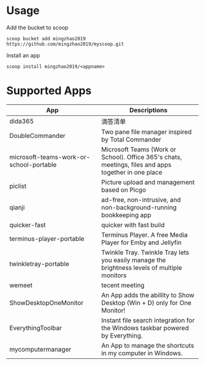 # Usage
Add the bucket to scoop

`scoop bucket add mingzhao2019 https://github.com/mingzhao2019/myscoop.git`

Install an app

`scoop install mingzhao2019/<appname>`


# Supported Apps

| App                                    | Descriptions                                                                                        |
|----------------------------------------|-----------------------------------------------------------------------------------------------------|
|dida365                                 |滴答清单                                                                                              |
|DoubleCommander     |Two pane file manager inspired by Total Commander              |
|microsoft-teams-work-or-school-portable | Microsoft Teams (Work or School). Office 365's chats, meetings, files and apps together in one place|
|piclist                     |Picture upload and management based on Picgo|
|qianji|ad-free, non-intrusive, and non-background-running bookkeeping app|
|quicker-fast|quicker with fast build|
|terminus-player-portable|Terminus Player. A free Media Player for Emby and Jellyfin|
|twinkletray-portable|Twinkle Tray. Twinkle Tray lets you easily manage the brightness levels of multiple monitors|
|wemeet|tecent meeting|
|ShowDesktopOneMonitor| An App adds the abillity to Show Desktop (Win + D) only for One Monitor! |
|EverythingToolbar| Instant file search integration for the Windows taskbar powered by Everything. |
|mycomputermanager| An App to manage the shortcuts in my computer in Windows.|

